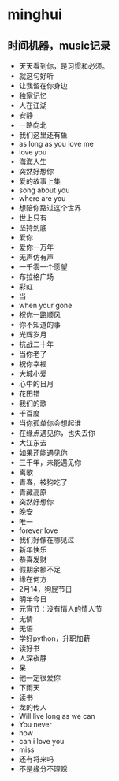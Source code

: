 # minghui
## 时间机器，music记录
 - 天天看到你，是习惯和必须。
 - 就这句好听
 - 让我留在你身边
 - 独家记忆
 - 人在江湖
 - 安静
 - 一路向北
 - 我们这里还有鱼
 - as long as you love me
 - love you
 - 海海人生
 - 突然好想你
 - 爱的故事上集
 - song about you
 - where are you
 - 想陪你路过这个世界
 - 世上只有
 - 坚持到底
 - 爱你
 - 爱你一万年
 - 无声仿有声
 - 一千零一个愿望
 - 布拉格广场
 - 彩虹
 - 当
 - when your gone
 - 祝你一路顺风
 - 你不知道的事
 - 光辉岁月
 - 抗战二十年 
 - 当你老了
 - 祝你幸福
 - 大城小爱
 - 心中的日月
 - 花田错
 - 我们的歌
 - 千百度
 - 当你孤单你会想起谁
 - 在缘点遇见你，也失去你
 - 大江东去
 - 如果还能遇见你
 - 三千年，未能遇见你
 - 离歌
 - 青春，被狗吃了
 - 青藏高原
 - 突然好想你
 - 晚安
 - 唯一
 - forever love
 - 我们好像在哪见过
 - 新年快乐
 - 恭喜发财
 - 假期余额不足
 - 缘在何方
 - 2月14，狗屁节日
 - 明年今日
 - 元宵节：没有情人的情人节
 - 无情
 - 无语
 - 学好python，升职加薪
 - 读好书
 - 人深夜静
 - 呆
 - 他一定很爱你
 - 下雨天
 - 读书
 - 龙的传人
 - Will live long as we can
 - You never
 - how
 - can i love you
 - miss
 - 还有将来吗
 - 不是缘分不理睬
